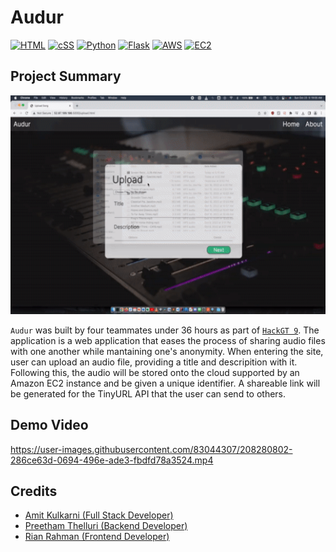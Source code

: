 # Audur
[![HTML](https://img.shields.io/badge/HTML-E34F26?style=for-the-badge&logo=HTML5&logoColor=white)]()
[![cSS](https://img.shields.io/badge/CSS-1572B6?style=for-the-badge&logo=CSS3&logoColor=white)]()
[![Python](https://img.shields.io/badge/Python-3776AB?style=for-the-badge&logo=python&logoColor=white)]()
[![Flask](https://img.shields.io/badge/Flask-000000?style=for-the-badge&logo=flask&logoColor=white)]()
[![AWS](https://img.shields.io/badge/AWS-232F3E?style=for-the-badge&logo=AmazonAWS&logoColor=white)]()
[![EC2](https://img.shields.io/badge/EC2-FF9900?style=for-the-badge&logo=AmazonEC2&logoColor=white)]()

## Project Summary

<p align="center">
  <img src="./audur.gif" width="600" height="350">
</p>

`Audur` was built by four teammates under 36 hours as part of [`HackGT 9`](https://2022.hack.gt/). The application is a web application that eases the process of sharing audio files with one another while mantaining one's anonymity. When entering the site, user can upload an audio file, providing a title and descripition with it. Following this, the audio will be stored onto the cloud supported by an Amazon EC2 instance and be given a unique identifier. A shareable link will be generated for the TinyURL API that the user can send to others.

## Demo Video

https://user-images.githubusercontent.com/83044307/208280802-286ce63d-0694-496e-ade3-fbdfd78a3524.mp4

## Credits
- [Amit Kulkarni (Full Stack Developer)](https://github.com/amitkulk123)
- [Preetham Thelluri (Backend Developer)](https://github.com/preethamcoder)
- [Rian Rahman (Frontend Developer)](https://github.com/RiRah123)
